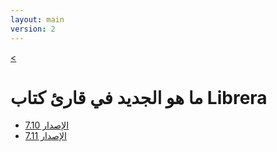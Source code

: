 ```yaml
---
layout: main
version: 2
---
```

[<](/wiki/ar)

# ما هو الجديد في قارئ كتاب Librera

* [الإصدار 7.10](/wiki/what-is-new/7.10/ar)
* [الإصدار 7.11](/wiki/what-is-new/7.11/ar)


    
